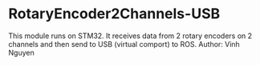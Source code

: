 # RotaryEncoder2Channels-USB
This module runs on STM32. It receives data from 2 rotary encoders on 2 channels and then send to USB (virtual comport) to ROS.
Author: Vinh Nguyen
